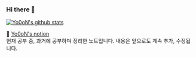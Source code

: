 ### Hi there 👋

<!--
**Yo0oN/Yo0oN** is a ✨ _special_ ✨ repository because its `README.md` (this file) appears on your GitHub profile.

Here are some ideas to get you started:

- 🔭 I’m currently working on ...
- 🌱 I’m currently learning ...
- 👯 I’m looking to collaborate on ...
- 🤔 I’m looking for help with ...
- 💬 Ask me about ...
- 📫 How to reach me: ...
- 😄 Pronouns: ...
- ⚡ Fun fact: ...
-->

[![Yo0oN's github stats](https://github-readme-stats.vercel.app/api?username=Yo0oN)](https://github.com/yo0on/github-readme-stats)

🌱 [Yo0oN's notion](https://www.notion.so/yoonstechstudy/Yo0oN-e80d42987a484046b554045e3d65085d)<br>
현재 공부 중, 과거에 공부하며 정리한 노트입니다. 내용은 앞으로도 계속 추가, 수정됩니다.

